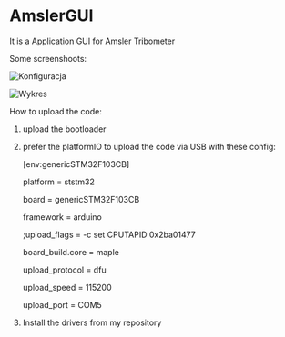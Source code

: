# AmslerGUI
It is a Application GUI for Amsler Tribometer

Some screenshoots:

![Konfiguracja](https://obrazki.elektroda.pl/2090611200_1602948316.png "Konfiguracja")

![Wykres](https://obrazki.elektroda.pl/8905062900_1602948317.png "Wykres")

How to upload the code:

1. upload the bootloader
2. prefer the platformIO to upload the code via USB with these config:

   [env:genericSTM32F103CB]
   
   platform = ststm32
   
   board = genericSTM32F103CB
   
   framework = arduino
   
   ;upload_flags = -c set CPUTAPID 0x2ba01477
   
   board_build.core = maple
   
   upload_protocol = dfu
   
   upload_speed = 115200
   
   upload_port = COM5 
3. Install the drivers from my repository
